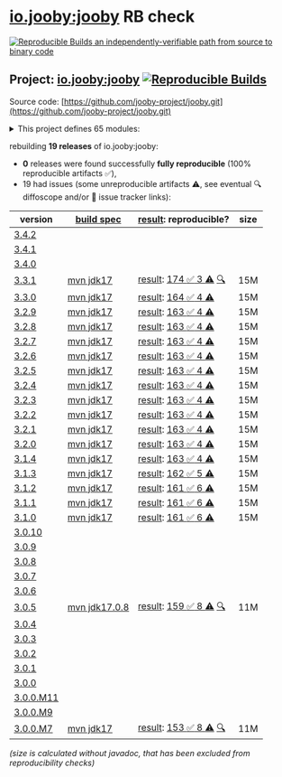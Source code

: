 [io.jooby:jooby](https://central.sonatype.com/artifact/io.jooby/jooby/versions) RB check
=======

[![Reproducible Builds](https://reproducible-builds.org/images/logos/rb.svg) an independently-verifiable path from source to binary code](https://reproducible-builds.org/)

## Project: [io.jooby:jooby](https://central.sonatype.com/artifact/io.jooby/jooby/versions) [![Reproducible Builds](https://img.shields.io/endpoint?url=https://raw.githubusercontent.com/jvm-repo-rebuild/reproducible-central/master/content/io/jooby/badge.json)](https://github.com/jvm-repo-rebuild/reproducible-central/blob/master/content/io/jooby/README.md)

Source code: [https://github.com/jooby-project/jooby.git](https://github.com/jooby-project/jooby.git)

<details><summary>This project defines 65 modules:</summary>

* [io.jooby:jooby](https://central.sonatype.com/artifact/io.jooby/jooby/overview)
* [io.jooby:jooby-apt](https://central.sonatype.com/artifact/io.jooby/jooby-apt/overview)
* [io.jooby:jooby-avaje-inject](https://central.sonatype.com/artifact/io.jooby/jooby-avaje-inject/overview)
* [io.jooby:jooby-avaje-jsonb](https://central.sonatype.com/artifact/io.jooby/jooby-avaje-jsonb/overview)
* [io.jooby:jooby-avaje-validator](https://central.sonatype.com/artifact/io.jooby/jooby-avaje-validator/overview)
* [io.jooby:jooby-awssdk-v1](https://central.sonatype.com/artifact/io.jooby/jooby-awssdk-v1/overview)
* [io.jooby:jooby-awssdk-v2](https://central.sonatype.com/artifact/io.jooby/jooby-awssdk-v2/overview)
* [io.jooby:jooby-banner](https://central.sonatype.com/artifact/io.jooby/jooby-banner/overview)
* [io.jooby:jooby-bom](https://central.sonatype.com/artifact/io.jooby/jooby-bom/overview)
* [io.jooby:jooby-caffeine](https://central.sonatype.com/artifact/io.jooby/jooby-caffeine/overview)
* [io.jooby:jooby-camel](https://central.sonatype.com/artifact/io.jooby/jooby-camel/overview)
* [io.jooby:jooby-cli](https://central.sonatype.com/artifact/io.jooby/jooby-cli/overview)
* [io.jooby:jooby-commons-email](https://central.sonatype.com/artifact/io.jooby/jooby-commons-email/overview)
* [io.jooby:jooby-conscrypt](https://central.sonatype.com/artifact/io.jooby/jooby-conscrypt/overview)
* [io.jooby:jooby-db-scheduler](https://central.sonatype.com/artifact/io.jooby/jooby-db-scheduler/overview)
* [io.jooby:jooby-distribution](https://central.sonatype.com/artifact/io.jooby/jooby-distribution/overview)
* [io.jooby:jooby-ebean](https://central.sonatype.com/artifact/io.jooby/jooby-ebean/overview)
* [io.jooby:jooby-flyway](https://central.sonatype.com/artifact/io.jooby/jooby-flyway/overview)
* [io.jooby:jooby-freemarker](https://central.sonatype.com/artifact/io.jooby/jooby-freemarker/overview)
* [io.jooby:jooby-gradle-setup](https://central.sonatype.com/artifact/io.jooby/jooby-gradle-setup/overview)
* [io.jooby:jooby-graphiql](https://central.sonatype.com/artifact/io.jooby/jooby-graphiql/overview)
* [io.jooby:jooby-graphql](https://central.sonatype.com/artifact/io.jooby/jooby-graphql/overview)
* [io.jooby:jooby-graphql-playground](https://central.sonatype.com/artifact/io.jooby/jooby-graphql-playground/overview)
* [io.jooby:jooby-gson](https://central.sonatype.com/artifact/io.jooby/jooby-gson/overview)
* [io.jooby:jooby-guice](https://central.sonatype.com/artifact/io.jooby/jooby-guice/overview)
* [io.jooby:jooby-handlebars](https://central.sonatype.com/artifact/io.jooby/jooby-handlebars/overview)
* [io.jooby:jooby-hibernate](https://central.sonatype.com/artifact/io.jooby/jooby-hibernate/overview)
* [io.jooby:jooby-hibernate-validator](https://central.sonatype.com/artifact/io.jooby/jooby-hibernate-validator/overview)
* [io.jooby:jooby-hikari](https://central.sonatype.com/artifact/io.jooby/jooby-hikari/overview)
* [io.jooby:jooby-jackson](https://central.sonatype.com/artifact/io.jooby/jooby-jackson/overview)
* [io.jooby:jooby-jasypt](https://central.sonatype.com/artifact/io.jooby/jooby-jasypt/overview)
* [io.jooby:jooby-jdbi](https://central.sonatype.com/artifact/io.jooby/jooby-jdbi/overview)
* [io.jooby:jooby-jetty](https://central.sonatype.com/artifact/io.jooby/jooby-jetty/overview)
* [io.jooby:jooby-jstachio](https://central.sonatype.com/artifact/io.jooby/jooby-jstachio/overview)
* [io.jooby:jooby-jte](https://central.sonatype.com/artifact/io.jooby/jooby-jte/overview)
* [io.jooby:jooby-jwt](https://central.sonatype.com/artifact/io.jooby/jooby-jwt/overview)
* [io.jooby:jooby-kafka](https://central.sonatype.com/artifact/io.jooby/jooby-kafka/overview)
* [io.jooby:jooby-kotlin](https://central.sonatype.com/artifact/io.jooby/jooby-kotlin/overview)
* [io.jooby:jooby-log4j](https://central.sonatype.com/artifact/io.jooby/jooby-log4j/overview)
* [io.jooby:jooby-logback](https://central.sonatype.com/artifact/io.jooby/jooby-logback/overview)
* [io.jooby:jooby-maven-plugin](https://central.sonatype.com/artifact/io.jooby/jooby-maven-plugin/overview)
* [io.jooby:jooby-metrics](https://central.sonatype.com/artifact/io.jooby/jooby-metrics/overview)
* [io.jooby:jooby-mutiny](https://central.sonatype.com/artifact/io.jooby/jooby-mutiny/overview)
* [io.jooby:jooby-netty](https://central.sonatype.com/artifact/io.jooby/jooby-netty/overview)
* [io.jooby:jooby-node](https://central.sonatype.com/artifact/io.jooby/jooby-node/overview)
* [io.jooby:jooby-openapi](https://central.sonatype.com/artifact/io.jooby/jooby-openapi/overview)
* [io.jooby:jooby-pac4j](https://central.sonatype.com/artifact/io.jooby/jooby-pac4j/overview)
* [io.jooby:jooby-pebble](https://central.sonatype.com/artifact/io.jooby/jooby-pebble/overview)
* [io.jooby:jooby-project](https://central.sonatype.com/artifact/io.jooby/jooby-project/overview)
* [io.jooby:jooby-quartz](https://central.sonatype.com/artifact/io.jooby/jooby-quartz/overview)
* [io.jooby:jooby-reactor](https://central.sonatype.com/artifact/io.jooby/jooby-reactor/overview)
* [io.jooby:jooby-redis](https://central.sonatype.com/artifact/io.jooby/jooby-redis/overview)
* [io.jooby:jooby-redoc](https://central.sonatype.com/artifact/io.jooby/jooby-redoc/overview)
* [io.jooby:jooby-rocker](https://central.sonatype.com/artifact/io.jooby/jooby-rocker/overview)
* [io.jooby:jooby-run](https://central.sonatype.com/artifact/io.jooby/jooby-run/overview)
* [io.jooby:jooby-rxjava3](https://central.sonatype.com/artifact/io.jooby/jooby-rxjava3/overview)
* [io.jooby:jooby-stork](https://central.sonatype.com/artifact/io.jooby/jooby-stork/overview)
* [io.jooby:jooby-swagger-ui](https://central.sonatype.com/artifact/io.jooby/jooby-swagger-ui/overview)
* [io.jooby:jooby-test](https://central.sonatype.com/artifact/io.jooby/jooby-test/overview)
* [io.jooby:jooby-thymeleaf](https://central.sonatype.com/artifact/io.jooby/jooby-thymeleaf/overview)
* [io.jooby:jooby-undertow](https://central.sonatype.com/artifact/io.jooby/jooby-undertow/overview)
* [io.jooby:jooby-whoops](https://central.sonatype.com/artifact/io.jooby/jooby-whoops/overview)
* [io.jooby:jooby-yasson](https://central.sonatype.com/artifact/io.jooby/jooby-yasson/overview)
* [io.jooby:modules](https://central.sonatype.com/artifact/io.jooby/modules/overview)
* [io.jooby:tests](https://central.sonatype.com/artifact/io.jooby/tests/overview)
</details>

rebuilding **19 releases** of io.jooby:jooby:
- **0** releases were found successfully **fully reproducible** (100% reproducible artifacts :white_check_mark:),
- 19 had issues (some unreproducible artifacts :warning:, see eventual :mag: diffoscope and/or :memo: issue tracker links):

| version | [build spec](/BUILDSPEC.md) | [result](https://reproducible-builds.org/docs/jvm/): reproducible? | size |
| -- | --------- | ------ | -- |
| [3.4.2](https://central.sonatype.com/artifact/io.jooby/jooby/3.4.2/pom) | | | |
| [3.4.1](https://central.sonatype.com/artifact/io.jooby/jooby/3.4.1/pom) | | | |
| [3.4.0](https://central.sonatype.com/artifact/io.jooby/jooby/3.4.0/pom) | | | |
| [3.3.1](https://central.sonatype.com/artifact/io.jooby/jooby/3.3.1/pom) | [mvn jdk17](jooby-3.3.1.buildspec) | [result](jooby-project-3.3.1.buildinfo): [174 :white_check_mark:  3 :warning:](jooby-project-3.3.1.buildcompare) [:mag:](jooby-project-3.3.1.diffoscope) | 15M |
| [3.3.0](https://central.sonatype.com/artifact/io.jooby/jooby/3.3.0/pom) | [mvn jdk17](jooby-3.3.0.buildspec) | [result](jooby-project-3.3.0.buildinfo): [164 :white_check_mark:  4 :warning:](jooby-project-3.3.0.buildcompare) | 15M |
| [3.2.9](https://central.sonatype.com/artifact/io.jooby/jooby/3.2.9/pom) | [mvn jdk17](jooby-3.2.9.buildspec) | [result](jooby-project-3.2.9.buildinfo): [163 :white_check_mark:  4 :warning:](jooby-project-3.2.9.buildcompare) | 15M |
| [3.2.8](https://central.sonatype.com/artifact/io.jooby/jooby/3.2.8/pom) | [mvn jdk17](jooby-3.2.8.buildspec) | [result](jooby-project-3.2.8.buildinfo): [163 :white_check_mark:  4 :warning:](jooby-project-3.2.8.buildcompare) | 15M |
| [3.2.7](https://central.sonatype.com/artifact/io.jooby/jooby/3.2.7/pom) | [mvn jdk17](jooby-3.2.7.buildspec) | [result](jooby-project-3.2.7.buildinfo): [163 :white_check_mark:  4 :warning:](jooby-project-3.2.7.buildcompare) | 15M |
| [3.2.6](https://central.sonatype.com/artifact/io.jooby/jooby/3.2.6/pom) | [mvn jdk17](jooby-3.2.6.buildspec) | [result](jooby-project-3.2.6.buildinfo): [163 :white_check_mark:  4 :warning:](jooby-project-3.2.6.buildcompare) | 15M |
| [3.2.5](https://central.sonatype.com/artifact/io.jooby/jooby/3.2.5/pom) | [mvn jdk17](jooby-3.2.5.buildspec) | [result](jooby-project-3.2.5.buildinfo): [163 :white_check_mark:  4 :warning:](jooby-project-3.2.5.buildcompare) | 15M |
| [3.2.4](https://central.sonatype.com/artifact/io.jooby/jooby/3.2.4/pom) | [mvn jdk17](jooby-3.2.4.buildspec) | [result](jooby-project-3.2.4.buildinfo): [163 :white_check_mark:  4 :warning:](jooby-project-3.2.4.buildcompare) | 15M |
| [3.2.3](https://central.sonatype.com/artifact/io.jooby/jooby/3.2.3/pom) | [mvn jdk17](jooby-3.2.3.buildspec) | [result](jooby-project-3.2.3.buildinfo): [163 :white_check_mark:  4 :warning:](jooby-project-3.2.3.buildcompare) | 15M |
| [3.2.2](https://central.sonatype.com/artifact/io.jooby/jooby/3.2.2/pom) | [mvn jdk17](jooby-3.2.2.buildspec) | [result](jooby-project-3.2.2.buildinfo): [163 :white_check_mark:  4 :warning:](jooby-project-3.2.2.buildcompare) | 15M |
| [3.2.1](https://central.sonatype.com/artifact/io.jooby/jooby/3.2.1/pom) | [mvn jdk17](jooby-3.2.1.buildspec) | [result](jooby-project-3.2.1.buildinfo): [163 :white_check_mark:  4 :warning:](jooby-project-3.2.1.buildcompare) | 15M |
| [3.2.0](https://central.sonatype.com/artifact/io.jooby/jooby/3.2.0/pom) | [mvn jdk17](jooby-3.2.0.buildspec) | [result](jooby-project-3.2.0.buildinfo): [163 :white_check_mark:  4 :warning:](jooby-project-3.2.0.buildcompare) | 15M |
| [3.1.4](https://central.sonatype.com/artifact/io.jooby/jooby/3.1.4/pom) | [mvn jdk17](jooby-3.1.4.buildspec) | [result](jooby-project-3.1.4.buildinfo): [163 :white_check_mark:  4 :warning:](jooby-project-3.1.4.buildcompare) | 15M |
| [3.1.3](https://central.sonatype.com/artifact/io.jooby/jooby/3.1.3/pom) | [mvn jdk17](jooby-3.1.3.buildspec) | [result](jooby-project-3.1.3.buildinfo): [162 :white_check_mark:  5 :warning:](jooby-project-3.1.3.buildcompare) | 15M |
| [3.1.2](https://central.sonatype.com/artifact/io.jooby/jooby/3.1.2/pom) | [mvn jdk17](jooby-3.1.2.buildspec) | [result](jooby-project-3.1.2.buildinfo): [161 :white_check_mark:  6 :warning:](jooby-project-3.1.2.buildcompare) | 15M |
| [3.1.1](https://central.sonatype.com/artifact/io.jooby/jooby/3.1.1/pom) | [mvn jdk17](jooby-3.1.1.buildspec) | [result](jooby-project-3.1.1.buildinfo): [161 :white_check_mark:  6 :warning:](jooby-project-3.1.1.buildcompare) | 15M |
| [3.1.0](https://central.sonatype.com/artifact/io.jooby/jooby/3.1.0/pom) | [mvn jdk17](jooby-3.1.0.buildspec) | [result](jooby-project-3.1.0.buildinfo): [161 :white_check_mark:  6 :warning:](jooby-project-3.1.0.buildcompare) | 15M |
| [3.0.10](https://central.sonatype.com/artifact/io.jooby/jooby/3.0.10/pom) | | | |
| [3.0.9](https://central.sonatype.com/artifact/io.jooby/jooby/3.0.9/pom) | | | |
| [3.0.8](https://central.sonatype.com/artifact/io.jooby/jooby/3.0.8/pom) | | | |
| [3.0.7](https://central.sonatype.com/artifact/io.jooby/jooby/3.0.7/pom) | | | |
| [3.0.6](https://central.sonatype.com/artifact/io.jooby/jooby/3.0.6/pom) | | | |
| [3.0.5](https://central.sonatype.com/artifact/io.jooby/jooby/3.0.5/pom) | [mvn jdk17.0.8](jooby-3.0.5.buildspec) | [result](jooby-project-3.0.5.buildinfo): [159 :white_check_mark:  8 :warning:](jooby-project-3.0.5.buildcompare) [:mag:](jooby-project-3.0.5.diffoscope) | 11M |
| [3.0.4](https://central.sonatype.com/artifact/io.jooby/jooby/3.0.4/pom) | | | |
| [3.0.3](https://central.sonatype.com/artifact/io.jooby/jooby/3.0.3/pom) | | | |
| [3.0.2](https://central.sonatype.com/artifact/io.jooby/jooby/3.0.2/pom) | | | |
| [3.0.1](https://central.sonatype.com/artifact/io.jooby/jooby/3.0.1/pom) | | | |
| [3.0.0](https://central.sonatype.com/artifact/io.jooby/jooby/3.0.0/pom) | | | |
| [3.0.0.M11](https://central.sonatype.com/artifact/io.jooby/jooby/3.0.0.M11/pom) | | | |
| [3.0.0.M9](https://central.sonatype.com/artifact/io.jooby/jooby/3.0.0.M9/pom) | | | |
| [3.0.0.M7](https://central.sonatype.com/artifact/io.jooby/jooby/3.0.0.M7/pom) | [mvn jdk17](jooby-3.0.0.M7.buildspec) | [result](jooby-project-3.0.0.M7.buildinfo): [153 :white_check_mark:  8 :warning:](jooby-project-3.0.0.M7.buildcompare) [:mag:](jooby-project-3.0.0.M7.diffoscope) | 11M |

<i>(size is calculated without javadoc, that has been excluded from reproducibility checks)</i>
